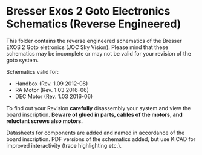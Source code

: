 # Bresser Exos 2 Goto Electronics Schematics (Reverse Engineered)

This folder contains the reverse engineered schematics of the
Bresser EXOS 2 Goto eletronics (JOC Sky Vision).
Please mind that these schematics may be incomplete or may not be valid for your revision of the goto system.

Schematics valid for:

* Handbox (Rev. 1.09 2012-08)
* RA Motor (Rev. 1.03 2016-06)
* DEC Motor (Rev. 1.03 2016-06)

To find out your Revision **carefully** disassembly your system and view the board
inscription. **Beware of glued in parts, cables of the motors, and reluctant screws also motors.**

Datasheets for components are added and named in accordance of the board inscription. PDF versions of the schematics added, but use KiCAD for improved interactivity (trace highlighting etc.).
